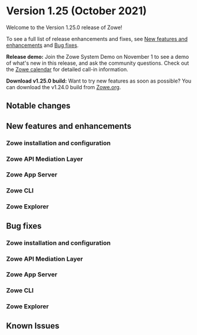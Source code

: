# Version 1.25 (October 2021)

Welcome to the Version 1.25.0 release of Zowe! 

To see a full list of release enhancements and fixes, see [New features and enhancements](#new-features-and-enhancements) and [Bug fixes](#bug-fixes). 

**Release demo:** Join the Zowe System Demo on November 1 to see a demo of what's new in this release, and ask the community questions. Check out the [Zowe calendar](https://lists.openmainframeproject.org/g/zowe-dev/calendar) for detailed call-in information.

**Download v1.25.0 build:** Want to try new features as soon as possible? You can download the v1.24.0 build from [Zowe.org](https://www.zowe.org/download.html).

## Notable changes

## New features and enhancements

### Zowe installation and configuration

### Zowe API Mediation Layer

### Zowe App Server

### Zowe CLI


### Zowe Explorer


## Bug fixes

### Zowe installation and configuration


### Zowe API Mediation Layer


### Zowe App Server


### Zowe CLI


### Zowe Explorer

## Known Issues